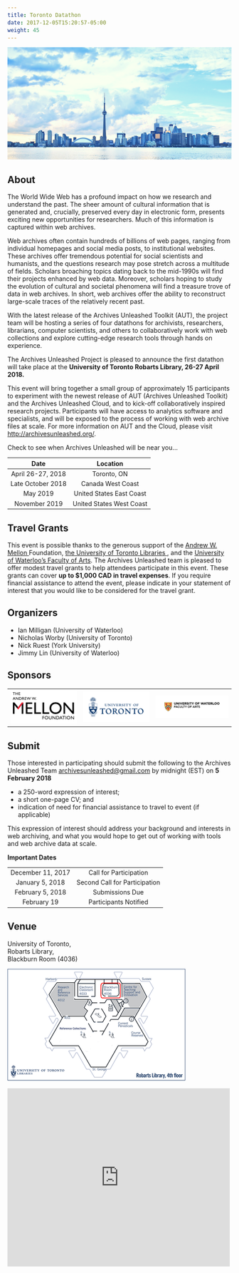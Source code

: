 ```yaml
---
title: Toronto Datathon
date: 2017-12-05T15:20:57-05:00
weight: 45
---
```


![Toronto Skyline](/images/toronto-skyline.png)

## About

The World Wide Web has a profound impact on how we research and understand the past. The sheer amount of cultural information that is generated and, crucially, preserved every day in electronic form, presents exciting new opportunities for researchers. Much of this information is captured within web archives.

Web archives often contain hundreds of billions of web pages, ranging from individual homepages and social media posts, to institutional websites. These archives offer tremendous potential for social scientists and humanists, and the questions research may pose stretch across a multitude of fields. Scholars broaching topics dating back to the mid-1990s will find their projects enhanced by web data. Moreover, scholars hoping to study the evolution of cultural and societal phenomena will find a treasure trove of data in web archives. In short, web archives offer the ability to reconstruct large-scale traces of the relatively recent past.

With the latest release of the Archives Unleashed Toolkit (AUT), the project team will be hosting a series of four datathons for archivists, researchers, librarians, computer scientists, and others to collaboratively work with web collections and explore cutting-edge research tools through hands on experience.

The Archives Unleashed Project is pleased to announce the first datathon will take place at the **University of Toronto Robarts Library, 26-27 April 2018.**

This event will bring together a small group of approximately 15 participants to experiment with the newest release of AUT (Archives Unleashed Toolkit) and the Archives Unleashed Cloud, and to kick-off collaboratively inspired research projects. Participants will have access to analytics software and specialists, and will be exposed to the process of working with web archive files at scale. For more information on AUT and the Cloud, please visit http://archivesunleashed.org/. 

Check to see when Archives Unleashed will be near you… 

|        Date       |         Location         |
|:-----------------:|:------------------------:|
| April 26-27, 2018 | Toronto, ON              |
| Late October 2018 | Canada West Coast        |
| May 2019          | United States East Coast |
| November 2019     | United States West Coast |

## Travel Grants

 This event is possible thanks to the generous support of the <a href="https://mellon.org/"> Andrew W. Mellon </a>Foundation, <a href="https://onesearch.library.utoronto.ca/about">the University of Toronto Libraries </a>, and the <a href="https://uwaterloo.ca/arts/">University of Waterloo’s Faculty of Arts</a>. The Archives Unleashed team is pleased to offer modest travel grants to help attendees participate in this event. These grants can cover **up to $1,000 CAD in travel expenses**. If you require financial assistance to attend the event, please indicate in your statement of interest that you would like to be considered for the travel grant.

## Organizers

* Ian Milligan (University of Waterloo)
* Nicholas Worby (University of Toronto)
* Nick Ruest (York University)
* Jimmy Lin (University of Waterloo)


## Sponsors

|                                              |                                    |                                             |
|----------------------------------------------|------------------------------------|---------------------------------------------|
| ![alt text](/images/mellon-logo-600x300.png) | ![alt text](/images/uoft-logo-600x200.png) | ![alt text](/images/waterloo-arts-logo-600x200.png) |

## Submit

Those interested in participating should submit the following to the Archives Unleashed Team [archivesunleashed@gmail.com](mailto:archivesunleashed@gmail.com) by midnight (EST) on **5 February 2018**

- a 250-word expression of interest;
- a short one-page CV; and
- indication of need for financial assistance to travel to event (if applicable)

This expression of interest should address your background and interests in web archiving, and what you would hope to get out of working with tools and web archive data at scale.

**Important Dates**

|                   |                               |
|:-----------------:|:-----------------------------:|
| December 11, 2017 | Call for Participation        |
| January 5, 2018   | Second Call for Participation |
| February 5, 2018  | Submissions Due               |
| February 19       | Participants Notified         | 


## Venue

University of Toronto,
<br>Robarts Library,
<br>Blackburn Room (4036)</br>

![Blackburn Room](/images/blackburn-room.png)<a href="robarts-library-floorplan.png">
<div class="mapouter"><div class="gmap_canvas"><iframe width="500" height="400" id="gmap_canvas" src="https://maps.google.com/maps?q=Robarts Library, 130 St George St, Toronto, ON M5S 1A5&t=&z=15&ie=UTF8&iwloc=&output=embed" frameborder="0" scrolling="no" marginheight="0" marginwidth="0"></div><style>.mapouter{overflow:hidden;height:600px;width:700px;}.gmap_canvas {background:none!important;height:600px;width:700px;}</style></div>







